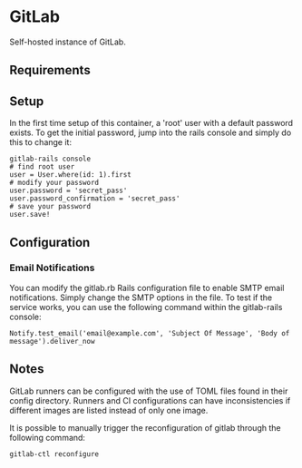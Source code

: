 # GitLab

Self-hosted instance of GitLab.

## Requirements

## Setup

In the first time setup of this container, a 'root' user with a default password exists. To get the initial password, jump into the rails console and simply do this to change it:

```
gitlab-rails console 
# find root user
user = User.where(id: 1).first
# modify your password
user.password = 'secret_pass'
user.password_confirmation = 'secret_pass'
# save your password
user.save!
```

## Configuration

### Email Notifications

You can modify the gitlab.rb Rails configuration file to enable SMTP email notifications. Simply change the SMTP options in the file. To test if the service works, you can use the following command within the gitlab-rails console:

```
Notify.test_email('email@example.com', 'Subject Of Message', 'Body of message').deliver_now
```

## Notes

GitLab runners can be configured with the use of TOML files found in their config directory. Runners and CI configurations can have inconsistencies if different images are listed instead of only one image.

It is possible to manually trigger the reconfiguration of gitlab through the following command:

```bash
gitlab-ctl reconfigure
```

